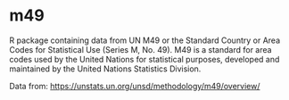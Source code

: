 # m49

R package containing data from UN M49 or the Standard Country or Area Codes for Statistical Use (Series M, No. 49). M49 is a standard for area codes used by the United Nations for statistical purposes, developed and maintained by the United Nations Statistics Division.

Data from: https://unstats.un.org/unsd/methodology/m49/overview/
